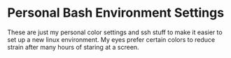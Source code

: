 # Personal Bash Environment Settings 
These are just my personal color settings and ssh stuff to make it
easier to set up a new linux environment.  My eyes prefer certain
colors to reduce strain after many hours of staring at a screen.
